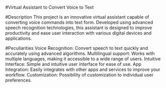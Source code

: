 #Virtual Assistant to Convert Voice to Text

#Description
This project is an innovative virtual assistant capable of converting voice commands into text form. Developed using advanced speech recognition technologies, this assistant is designed to improve productivity and ease user interaction with various digital devices and applications.

#Peculiarities
Voice Recognition: Convert speech to text quickly and accurately using advanced algorithms.
Multilingual support: Works with multiple languages, making it accessible to a wide range of users.
Intuitive Interface: Simple and intuitive user interface for ease of use.
App Integration: Easily integrates with other apps and services to improve your workflow.
Customization: Possibility of customization to individual user preferences.
